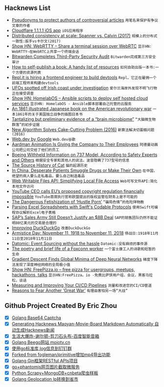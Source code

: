 ## Hacknews List


- [Pseudonyms to protect authors of controversial articles](https://www.bbc.co.uk/news/education-46146766)  `用笔名来保护有争议文章的作者`
- [Cloudflare 1.1.1.1 iOS app](https://itunes.apple.com/us/app/1-1-1-1-faster-internet/id1423538627?mt=8)  `iOS应用程序`
- [Distributed consistency at scale: Spanner vs. Calvin (2017)](http://dbmsmusings.blogspot.com/2017/04/distributed-consistency-at-scale.html)  `规模上的分布式一致性:扳手vs卡尔文(2017)`
- [Show HN: WebRTTY – Share a terminal session over WebRTC](https://github.com/maxmcd/webrtty)  `显示HN: WebRTTY—在WebRTC上共享一个终端会话`
- [Bitwarden Completes Third-Party Security Audit](https://blog.bitwarden.com/bitwarden-completes-third-party-security-audit-c1cc81b6d33)  `Bitwarden完成第三方安全审计`
- [How to self-publish a book: A handy list of resources](https://blog.datascienceheroes.com/how-to-self-publish-a-book/)  `如何自助出版一本书:一个方便的资源列表`
- [Repl.it is hiring a frontend engineer to build devtools](https://repl.it/jobs)  `Repl。它正在雇佣一个前端工程师来构建devtools`
- [UFOs spotted off Irish coast under investigation](https://www.bbc.co.uk/news/world-europe-46181662)  `爱尔兰海岸外发现不明飞行物正在接受调查`
- [Show HN: HomelabOS – Ansible scripts to deploy self hosted cloud services](https://gitlab.com/NickBusey/HomelabOS)  `显示HN: HomelabOS - Ansible脚本部署自己托管的云服务`
- [An 1861 illustrated Japanese book on the American revolutionary war](https://www.reddit.com/r/history/comments/9w2v7l/the_fully_scanned_contents_of_an_1861_illustrated)  `一本1861年的关于美国独立战争的插图日本书`
- [Tantalizing but preliminary evidence of a “brain microbiome”](https://www.sciencemag.org/news/2018/11/do-gut-bacteria-make-second-home-our-brains)  `“大脑微生物群落”的初步证据`
- [New Algorithm Solves Cake-Cutting Problem (2016)](http://www.quantamagazine.org/new-algorithm-solves-cake-cutting-problem-20161006)  `新算法解决切蛋糕问题(2016)`
- [Web.dev by Google](https://web.dev)  `Web.dev谷歌`
- [Aardman Animation Is Giving the Company to Their Employees](https://www.themarysue.com/aardman-shares-employees/)  `阿德曼动画公司把公司交给了他们的员工`
- [Boeing Withheld Information on 737 Model, According to Safety Experts and Others](https://www.wsj.com/articles/boeing-withheld-information-on-737-model-according-to-safety-experts-and-others-1542082575)  `根据安全专家和其他人的说法，波音隐瞒了737型号的信息`
- [The Source History of Cat](https://twobithistory.org/2018/11/12/cat.html)  `猫的起源历史`
- [In China, Desperate Patients Smuggle Drugs or Make Their Own](https://www.nytimes.com/2018/11/11/business/china-drugs-smuggled-homemade.html)  `在中国，绝望的病人要么走私毒品，要么自己制造毒品`
- [Web Writable Files API: Simplifying Local File Access](https://developers.google.com/web/updates/2018/11/writable-files)  `Web可写文件API:简化本地文件访问`
- [YouTube CEO calls EU’s proposed copyright regulation financially impossible](https://www.theverge.com/2018/11/12/18087250/youtube-ceo-copyright-directive-article-13-european-union)  `YouTube首席执行官称欧盟提出的版权监管在财务上是不可能的`
- [The Dangerous Fetishization of ‘Hustle Porn’](https://melmagazine.com/en-us/story/rise-grind-and-ruin-the-dangerous-fetishization-of-hustle-porn)  `“骗局色情”的危险拜物教`
- [Parsing Excel Spreadsheets with Swift&#39;s Codable Protocols](https://desiatov.com/swift-codable-xlsx/#title)  `使用Swift可编程协议解析Excel电子表格`
- [SAP’s Sales Army Still Doesn’t Justify an $8B Deal](https://www.bloomberg.com/opinion/articles/2018-11-12/sap-has-to-prove-this-8-billion-deal-is-worth-it)  `SAP的销售团队仍然不能证明80亿美元的交易是合理的`
- [Improving DuckDuckGo](https://duck.co/help/privacy/atb)  `改善DuckDuckGo`
- [Armistice Day: November 11, 1918 to November 11, 2018](https://blogs.scientificamerican.com/anecdotes-from-the-archive/armistice-day-november-11-1918-to-november-11-2018/)  `停战日:1918年11月11日至2018年11月11日`
- [Datomic: Event Sourcing without the hassle](https://vvvvalvalval.github.io/posts/2018-11-12-datomic-event-sourcing-without-the-hassle.html)  `Datomic:没有麻烦的事件源`
- [The poetry and brief life of a Foxconn worker](https://libcom.org/blog/xulizhi-foxconn-suicide-poetry)  `一个富士康工人的诗歌和短暂的生命`
- [Gradient Descent Finds Global Minima of Deep Neural Networks](https://arxiv.org/abs/1811.03804)  `梯度下降法发现了深度神经网络的全局极小值`
- [Show HN: FreePizza.io – free pizza for usergroups, meetups, hackathons, talks](https://www.freepizza.io)  `显示HN:FreePizza。io -免费比萨饼用户组，会议，黑客马拉松，谈话`
- [Measuring and Improving Your CI/CD Pipelines](https://blog.petegoo.com/2018/11/09/optimizing-ci-cd-pipelines/)  `测量和改进您的CI/CD管道`
- [Reasons to Fear Another ‘Great War’](https://www.bloomberg.com/opinion/articles/2018-11-11/100-years-after-world-war-i-there-s-reason-to-fear?srnd=premium-europe)  `有理由害怕另一场“大战”`

## Github Project Created By Eric Zhou

- [x] [Golang Base64 Captcha](https://github.com/mojocn/base64Captcha)
- [x] [Generating Hacknews Maoyan-Movie-Board Markdown Automatically 自动生成Hacknews新闻](https://github.com/dejavuzhou/md-genie)
- [x] [生活大爆炸-谢尔顿-剪刀石头布-百度智能音箱](https://github.com/mojocn/dueros-bang-game)
- [x] [Golang Beego网站 mojotv.cn](https://github.com/mojocn/www.mojotv.cn)
- [x] [使用go标准库,log信息到钉钉群](https://github.com/mojocn/dooger)
- [x] [Forked from fogleman/primitive增加mp4导出功能](https://github.com/mojocn/primitive)
- [x] [Golang Gin框架RESTful APIs项目](https://github.com/JJJJJJJerk/ezier-golang-web-api-framework)
- [x] [go+phantomjs网页图片截取微服务](https://github.com/mojocn/screen_shot)
- [x] [Python Scrapy+MongoDB+cnbeta爬虫样板](https://github.com/mojocn/scrapy_mongodb_boilerplate_cnbeta)
- [x] [Golang Geolocation Ip转换到省市](https://github.com/mojocn/ip2location)